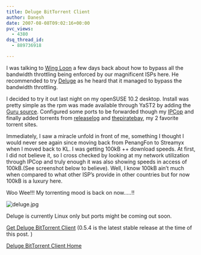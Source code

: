 ```yaml
---
title: Deluge BitTorrent Client
author: Danesh
date: 2007-08-08T09:02:16+00:00
pvc_views:
  - 4380
dsq_thread_id:
  - 889736918

---
```

I was talking to [Wing Loon][1] a few days back about how to bypass all the bandwidth throttling being enforced by our magnificent ISPs here. He recommended to try [Deluge][2] as he heard that it managed to bypass the bandwidth throttling.

I decided to try it out last night on my openSUSE 10.2 desktop. Install was pretty simple as the rpm was made available through YaST2 by adding the [Guru source][3]. Configured some ports to be forwarded though my [IPCop][4] and finally added torrents from [releaselog][5] and [thepiratebay][6], my 2 favorite torrent sites.

Immediately, I saw a miracle unfold in front of me, something I thought I would never see again since moving back from PenangFon to Streamyx when I moved back to KL. I was getting 100kB ++ download speeds. At first, I did not believe it, so I cross checked by looking at my network utilization through IPCop and truly enough it was also showing speeds in access of 100kB.(See screenshot below to believe). Well, I know 100kB ain&#8217;t much when compared to what other ISP&#8217;s provide in other countries but for now 100kB is a luxury here.

Woo Wee!!! My torrenting mood is back on now&#8230;..!!

![deluge.jpg][7] 

Deluge is currently Linux only but ports might be coming out soon.

[Get Deluge BitTorrent Client][8] (0.5.4 is the latest stable release at the time of this post. )

[Deluge BitTorrent Client Home][2]

 [1]: http://wingloon.com/2007/08/07/deluge-054/
 [2]: http://deluge-torrent.org/
 [3]: http://ftp.gwdg.de/pub/linux/misc/suser-guru/rpm/10.2/
 [4]: http://www.ipcop.org/
 [5]: http://rlslog.net/
 [6]: http://thepiratebay.org/
 [7]: /wp-content/uploads/2007/08/deluge.jpg
 [8]: http://deluge-torrent.org/downloads